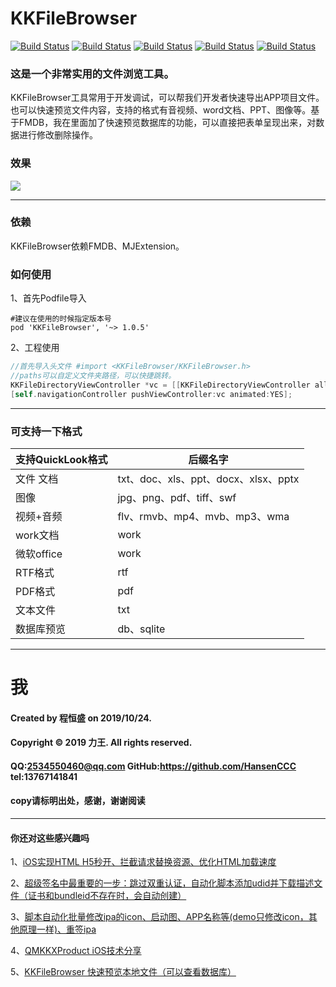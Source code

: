 # KKFileBrowser

[![Build Status](https://img.shields.io/badge/Github-QMKKXProduct-brightgreen.svg)](https://github.com/HansenCCC/KKFileBrowser)
[![Build Status](https://img.shields.io/badge/platform-ios-orange.svg)](https://github.com/HansenCCC/KKFileBrowser)
[![Build Status](https://img.shields.io/badge/HansenCCC-Github-blue.svg)](https://github.com/HansenCCC)
[![Build Status](https://img.shields.io/badge/HansenCCC-知乎-lightgrey.svg)](https://www.zhihu.com/people/EngCCC)
[![Build Status](https://img.shields.io/badge/已上架AppStore-Apple-success.svg)](https://apps.apple.com/cn/app/ios%E5%AE%9E%E9%AA%8C%E5%AE%A4/id1568656582)

### 这是一个非常实用的文件浏览工具。
KKFileBrowser工具常用于开发调试，可以帮我们开发者快速导出APP项目文件。也可以快速预览文件内容，支持的格式有音视频、word文档、PPT、图像等。基于FMDB，我在里面加了快速预览数据库的功能，可以直接把表单呈现出来，对数据进行修改删除操作。

### 效果
<img src="https://pic4.zhimg.com/80/v2-580b80d35ca2cd21586c18eb448e811b.jpg">

------------

### 依赖
KKFileBrowser依赖FMDB、MJExtension。

### 如何使用
1、首先Podfile导入
```
#建议在使用的时候指定版本号
pod 'KKFileBrowser', '~> 1.0.5'
```
2、工程使用
```objective-c
//首先导入头文件 #import <KKFileBrowser/KKFileBrowser.h>
//paths可以自定义文件夹路径，可以快捷跳转。
KKFileDirectoryViewController *vc = [[KKFileDirectoryViewController alloc] initWithPaths:@[]];
[self.navigationController pushViewController:vc animated:YES];
```


***

### 可支持一下格式

|支持QuickLook格式|后缀名字|
|--|--|
|文件 文档|txt、doc、xls、ppt、docx、xlsx、pptx|
|图像|jpg、png、pdf、tiff、swf|
|视频+音频|flv、rmvb、mp4、mvb、mp3、wma|
|work文档|work|
|微软office|work|
|RTF格式|rtf|
|PDF格式|pdf|
|文本文件|txt|
|数据库预览|db、sqlite|


----------

# 我
#### Created by 程恒盛 on 2019/10/24.
#### Copyright © 2019 力王. All rights reserved.
#### QQ:2534550460@qq.com  GitHub:https://github.com/HansenCCC  tel:13767141841
#### copy请标明出处，感谢，谢谢阅读

----------

#### 你还对这些感兴趣吗

1、[iOS实现HTML H5秒开、拦截请求替换资源、优化HTML加载速度][1]

2、[超级签名中最重要的一步：跳过双重认证，自动化脚本添加udid并下载描述文件（证书和bundleid不存在时，会自动创建）][2]

3、[脚本自动化批量修改ipa的icon、启动图、APP名称等(demo只修改icon，其他原理一样)、重签ipa][3]

4、[QMKKXProduct iOS技术分享][4]

5、[KKFileBrowser 快速预览本地文件（可以查看数据库）][5]


  [1]: https://github.com/HansenCCC/KKQuickDraw
  [2]: https://github.com/HansenCCC/HSAddUdids
  [3]: https://github.com/HansenCCC/HSIPAReplaceIcon
  [4]: https://github.com/HansenCCC/QMKKXProduct
  [5]: https://github.com/HansenCCC/KKFileBrowser
